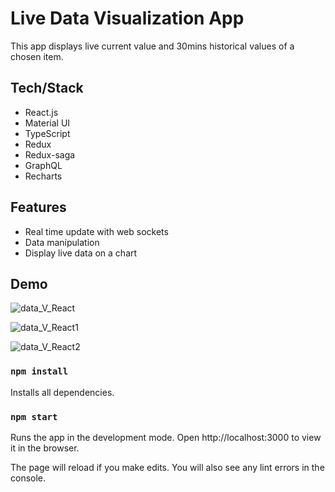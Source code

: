# Live Data Visualization App

This app displays live current value and 30mins historical values of a chosen item.

## Tech/Stack

- React.js
- Material UI
- TypeScript
- Redux
- Redux-saga
- GraphQL
- Recharts

## Features

- Real time update with web sockets
- Data manipulation 
- Display live data on a chart 

## Demo

![data_V_React](https://user-images.githubusercontent.com/34722096/108796972-a40b4400-754f-11eb-8b63-3a647877146d.png)

![data_V_React1](https://user-images.githubusercontent.com/34722096/108796713-fef06b80-754e-11eb-8160-ab6c00fd60d2.png)

![data_V_React2](https://user-images.githubusercontent.com/34722096/108796734-0d3e8780-754f-11eb-87fb-3fd5b2e48c7f.png)

### `npm install`

Installs all dependencies.

### `npm start`

Runs the app in the development mode.
Open http://localhost:3000 to view it in the browser.

The page will reload if you make edits.
You will also see any lint errors in the console.

